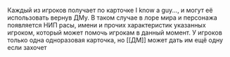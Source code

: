 Каждый из игроков получает по карточке I know a guy..., и могут её использовать вернув ДМу. В таком случае в лоре мира и персонажа появляется НИП расы, имени и прочих характеристик указанных игроком, который может помочь игрокам в данный момент. У игроков только одна одноразовая карточка, но [[ДМ]] может дать им ещё одну если захочет